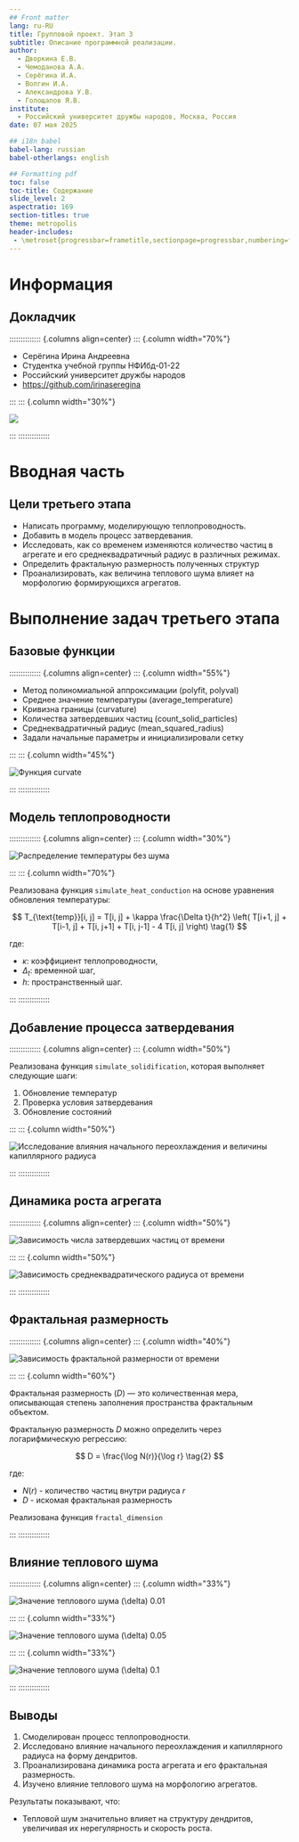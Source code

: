 ```yaml
---
## Front matter
lang: ru-RU
title: Групповой проект. Этап 3
subtitle: Описание программной реализации.
author:
  - Дворкина Е.В.
  - Чемоданова А.А.
  - Серёгина И.А.
  - Волгин И.А.
  - Александрова У.В.
  - Голощапов Я.В.
institute:
  - Российский университет дружбы народов, Москва, Россия
date: 07 мая 2025

## i18n babel
babel-lang: russian
babel-otherlangs: english

## Formatting pdf
toc: false
toc-title: Содержание
slide_level: 2
aspectratio: 169
section-titles: true
theme: metropolis
header-includes:
 - \metroset{progressbar=frametitle,sectionpage=progressbar,numbering=fraction}
---
```


# Информация

## Докладчик

:::::::::::::: {.columns align=center}
::: {.column width="70%"}

  * Серёгина Ирина Андреевна
  * Студентка учебной группы НФИбд-01-22
  * Российский университет дружбы народов
  * <https://github.com/irinaseregina>

:::
::: {.column width="30%"}

![](./image/ira.jpg)

:::
::::::::::::::

# Вводная часть

## Цели третьего этапа

- Написать программу, моделирующую теплопроводность.
- Добавить в модель процесс затвердевания.
- Исследовать, как со временем изменяются количество частиц в агрегате и его среднеквадратичный радиус в различных режимах.
- Определить фрактальную размерность полученных структур
- Проанализировать, как величина теплового шума влияет на морфологию формирующихся агрегатов.

# Выполнение задач третьего этапа

## Базовые функции

:::::::::::::: {.columns align=center}
::: {.column width="55%"}

  - Метод полиномиальной аппроксимации (polyfit, polyval)
  - Среднее значение температуры (average_temperature)
  - Кривизна границы (curvature)
  - Количества затвердевших частиц (count_solid_particles)
  - Среднеквадратичный радиус (mean_squared_radius)
  - Задали начальные параметры и инициализировали сетку 
  
:::
::: {.column width="45%"}

![Функция curvate](./image/func.png)

:::
::::::::::::::

## Модель теплопроводности

:::::::::::::: {.columns align=center}
::: {.column width="30%"}

![Распределение температуры без шума](./image/1.png)
  
:::
::: {.column width="70%"}

Реализована функция `simulate_heat_conduction` на основе уравнения обновления температуры:

$$
T_{\text{temp}}[i, j] = T[i, j] + \kappa \frac{\Delta t}{h^2} \left( T[i+1, j] + T[i-1, j] + T[i, j+1] + T[i, j-1] - 4 T[i, j] \right)
\tag{1}
$$

где:

- $\kappa$: коэффициент теплопроводности,
- $\Delta_{t}$: временной шаг,
- $h$: пространственный шаг.

:::
::::::::::::::

## Добавление процесса затвердевания

:::::::::::::: {.columns align=center}
::: {.column width="50%"}

Реализована функция `simulate_solidification`, которая выполняет следующие шаги:

1. Обновление температур
2. Проверка условия затвердевания
3. Обновление состояний
  
:::
::: {.column width="50%"}

![Исследование влияния начального переохлаждения и величины капиллярного радиуса](./image/4.png)

:::
::::::::::::::

## Динамика роста агрегата

:::::::::::::: {.columns align=center}
::: {.column width="50%"}

![Зависимость числа затвердевших частиц от времени](./image/7.png)
  
:::
::: {.column width="50%"}

![Зависимость среднеквадратического радиуса от времени](./image/8.png)

:::
::::::::::::::

## Фрактальная размерность

:::::::::::::: {.columns align=center}
::: {.column width="40%"}

![Зависимость фрактальной размерности от времени](./image/9.png)
  
:::
::: {.column width="60%"}

Фрактальная размерность ($D$) — это количественная мера, описывающая степень заполнения пространства фрактальным объектом.

Фрактальную размерность $D$ можно определить через логарифмическую регрессию:

$$ 
D = \frac{\log N(r)}{\log r} 
\tag{2}
$$

где:

- $N(r)$ - количество частиц внутри радиуса $r$
- $D$ - искомая фрактальная размерность

Реализована функция `fractal_dimension`

:::
::::::::::::::

## Влияние теплового шума

:::::::::::::: {.columns align=center}
::: {.column width="33%"}

![Значение теплового шума ($\delta$) 0.01](./image/11.png)

:::
::: {.column width="33%"}

![Значение теплового шума ($\delta$) 0.05](./image/12.png)

:::
::: {.column width="33%"}

![Значение теплового шума ($\delta$) 0.1](./image/13.png)

:::
::::::::::::::

## Выводы

1. Смоделирован процесс теплопроводности.
2. Исследовано влияние начального переохлаждения и капиллярного радиуса на форму дендритов.
3. Проанализирована динамика роста агрегата и его фрактальная размерность.
4. Изучено влияние теплового шума на морфологию агрегатов.

Результаты показывают, что:

- Тепловой шум значительно влияет на структуру дендритов, увеличивая их нерегулярность и скорость роста.
